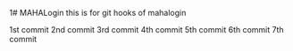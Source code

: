 1# MAHALogin
this is for git hooks  of mahalogin

1st commit
2nd commit
3rd commit
4th commit
5th commit
6th commit
7th commit
